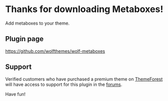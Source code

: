 # Thanks for downloading Metaboxes!

Add metaboxes to your theme.

## Plugin page
https://github.com/wolfthemes/wolf-metaboxes

## Support
Verified customers who have purchased a premium theme on [ThemeForest](http://wlfthm.es/tf)
will have access to support for this plugin in the [forums](http://wlfthm.es/help).

Have fun!
